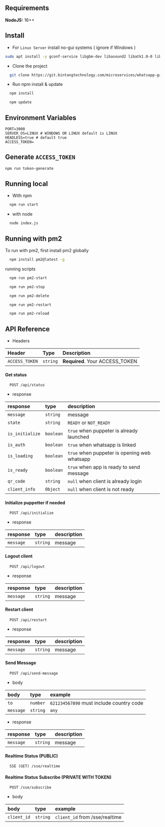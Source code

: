 
## Requirements

**NodeJS:** 16++

## Install
- For ``Linux Server`` install no-gui systems ( ignore if Windows )
```bash
sudo apt install -y gconf-service libgbm-dev libasound2 libatk1.0-0 libc6 libcairo2 libcups2 libdbus-1-3 libexpat1 libfontconfig1 libgcc1 libgconf-2-4 libgdk-pixbuf2.0-0 libglib2.0-0 libgtk-3-0 libnspr4 libpango-1.0-0 libpangocairo-1.0-0 libstdc++6 libx11-6 libx11-xcb1 libxcb1 libxcomposite1 libxcursor1 libxdamage1 libxext6 libxfixes3 libxi6 libxrandr2 libxrender1 libxss1 libxtst6 ca-certificates fonts-liberation libappindicator1 libnss3 lsb-release xdg-utils wget
```
- Clone the project

```bash
  git clone https://git.bintangtechnology.com/microservices/whatsapp-gateway.git
```

- Run npm install & update
```bash
  npm install
```
```bash
  npm update
```

## Environment Variables
```
PORT=3000
SERVER_OS=LINUX # WINDOWS OR LINUX default is LINUX
HEADLESS=true # default true
ACCESS_TOKEN=
```

## Generate ``ACCESS_TOKEN``
```bash
npm run token-generate
```

## Running local
- With npm

```bash
  npm run start
```
- with node
```bash
  node index.js
```

## Running with pm2
To run with pm2, first install pm2 globally

```bash
  npm install pm2@latest -g
```
running scripts
```bash
  npm run pm2-start
```
```bash
  npm run pm2-stop
```
```bash
  npm run pm2-delete
```
```bash
  npm run pm2-restart
```
```bash
  npm run pm2-reload
```

## API Reference
- Headers

| Header | Type     | Description                |
| :-------- | :------- | :------------------------- |
| `ACCESS_TOKEN` | `string` | **Required**. Your ACCESS_TOKEN |

#### Get status
```http
  POST /api/status
```
- response

| response | type     | description |
| :-------- | :------- | :------- |
| `message`      | `string` | message |
| `state`      | `string` | `READY` or `NOT_READY`  |
| `is_initialize`      | `boolean` | `true` when puppeter is already launched |
| `is_auth`      | `boolean` | `true` when whatsapp is linked |
| `is_loading`      | `boolean` | `true` when puppeter is opening web whatsapp |
| `is_ready`      | `boolean` | `true` when app is ready to send message |
| `qr_code`      | `string` | `null` when client is already login  |
| `client_info`      | `Object` | `null` when client is not ready |

#### Initialize puppetter if needed
```http
  POST /api/initialize
```
- response

| response | type     | description |
| :-------- | :------- | :------- |
| `message`      | `string` | message |

#### Logout client
```http
  POST /api/logout
```
- response

| response | type     | description |
| :-------- | :------- | :------- |
| `message`      | `string` | message |

#### Restart client
```http
  POST /api/restart
```
- response

| response | type     | description |
| :-------- | :------- | :------- |
| `message`      | `string` | message |

#### Send Message
```http
  POST /api/send-message
```
- body

| body | type     | example |
| :-------- | :------- | :------- |
| `to`      | `number` | `621234567890` must include country code  |
| `message` | `string` | `any` |

- response

| response | type     | description |
| :-------- | :------- | :------- |
| `message`      | `string` | message |

#### Realtime Status (PUBLIC)
```http
  SSE (GET) /sse/realtime
```

#### Realtime Status Subscribe (PRIVATE WITH TOKEN)
```http
  POST /sse/subscribe
```
- body

| body | type     | example |
| :-------- | :------- | :------- |
| `client_id` | `string` | `client_id` from /sse/realtime  |
